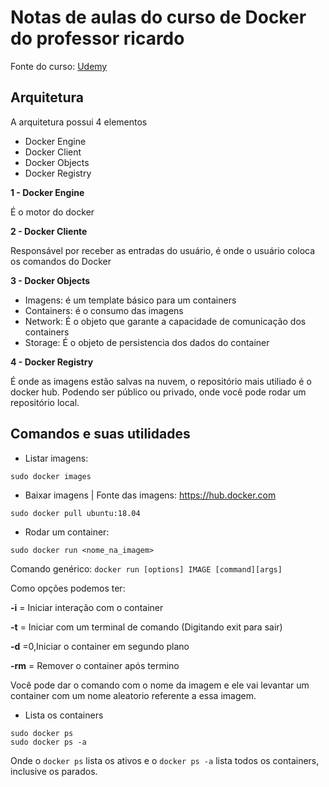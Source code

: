 # Notas de aulas do curso de Docker do professor ricardo

Fonte do curso: [Udemy](https://www.udemy.com/course/docker-introducao-a-administracao-de-containers/)

## Arquitetura

A arquitetura possui 4 elementos

* Docker Engine
* Docker Client
* Docker Objects
* Docker Registry

**1 - Docker Engine**

É o motor do docker

**2 - Docker Cliente**

Responsável por receber as entradas do usuário, é onde o usuário coloca os comandos do Docker

**3 - Docker Objects**

* Imagens: é um template básico para um containers
* Containers: é o consumo das imagens
* Network: É o objeto que garante a capacidade de comunicação dos containers
* Storage: É o objeto de persistencia dos dados do container

**4 - Docker Registry**

É onde as imagens estão salvas na nuvem, o repositório mais utiliado é o docker hub. Podendo ser público ou privado, onde você pode rodar um repositório local.

## Comandos e suas utilidades

* Listar imagens:

```
sudo docker images
```

* Baixar imagens | Fonte das imagens: https://hub.docker.com

```
sudo docker pull ubuntu:18.04
```

* Rodar um container:

```
sudo docker run <nome_na_imagem>
```

Comando genérico: `docker run [options] IMAGE [command][args]`

Como opções podemos ter: 

**-i** = Iniciar interação com o container

**-t** = Iniciar com um terminal de comando (Digitando exit para sair)

**-d** =0,Iniciar o container em segundo plano

**-rm** = Remover o container após termino 

Você pode dar o comando com o nome da imagem e ele vai levantar um container com um nome aleatorio referente a essa imagem.

* Lista os containers

```
sudo docker ps
sudo docker ps -a
```

Onde o `docker ps` lista os ativos e o `docker ps -a` lista todos os containers, inclusive os parados.


